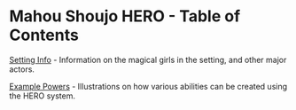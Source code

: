 # Mahou Shoujo HERO - Table of Contents
[Setting Info](SettingInfo.md) - Information on the magical girls in the setting, and other major actors.

[Example Powers](ExamplePowers.md) - Illustrations on how various abilities can be created using the HERO system.
